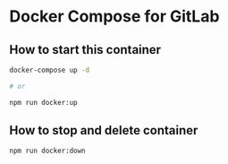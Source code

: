 # Docker Compose for GitLab

## How to start this container

```bash
docker-compose up -d

# or

npm run docker:up
```

## How to stop and delete container

```bash
npm run docker:down
```
